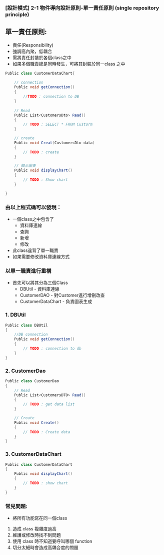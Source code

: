 ### [設計模式] 2-1 物件導向設計原則-單一責任原則 (single repository principle)

## 單一責任原則:
- 責任(Responsibility)
- 強調高內聚，低耦合
- 需將責任封裝於各個class之中
- 如果多個職責總是同時發生，可將其封裝於同一class 之中

```csharp
Public class CustomerDataChart{
    
    // connection
    Public void getConnection()
    {
        //TODO : connection to DB
    }
    
    // Read
    Public List<CustomersDto> Read()
    {
        // TODO : SELECT * FROM Custorm
    }

    // create
    Public void Creat(CustomersDto data)
    {
        // TODO : create
    }

    // 顯示圖表
    Public void displayChart()
    {
        // TODO : Show chart
    }

}
```


### 由以上程式碼可以發現：
- 一個class之中包含了
	- 資料庫連線
	- 查詢
	- 新增
	- 修改
- 此class違背了單一職責
- 如果需要修改資料庫連線方式


### 以單一職責進行重構
- 首先可以將其分為三個Class
	- DBUtil - 資料庫連線
	- CustomerDAO - 對Customer進行增刪改查
	- CustomerDataChart - 負責圖表生成

### 1. DBUtil
```csharp
Public class DBUtil
{
    //DB connection
    Public void getConnection()
    {
        // TODO : connection to db
    }
}
```

### 2. CustomerDao
  
```csharp
Public class CustomerDao
{
    // Read
    Public List<CustomersDTO> Read()
    {
        // TODO : get data list
    }

    // Create
    Public void Create()
    {
        // TODO : Create data
    }    
}
```

### 3. CustomerDataChart  
```csharp
Public class CustomerDataChart
{
    Public void displayChart()
    {
        // TODO : show chart
    }
}
```

### 常見問題:
- 將所有功能寫在同一個class
1. 造成 class 複雜度過高
2. 維護或修改時找不到問題
3. 使用 class 時不知道要呼叫哪個 function
4. 切分太細時會造成高耦合度的問題
